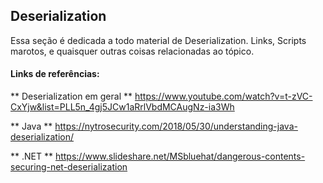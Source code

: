 ## Deserialization

Essa seção é dedicada a todo material de Deserialization. Links, Scripts marotos, e quaisquer outras coisas relacionadas ao tópico.

#### Links de referências:

** Deserialization em geral **
https://www.youtube.com/watch?v=t-zVC-CxYjw&list=PLL5n_4gj5JCw1aRrlVbdMCAugNz-ia3Wh

** Java **
https://nytrosecurity.com/2018/05/30/understanding-java-deserialization/

** .NET **
https://www.slideshare.net/MSbluehat/dangerous-contents-securing-net-deserialization
